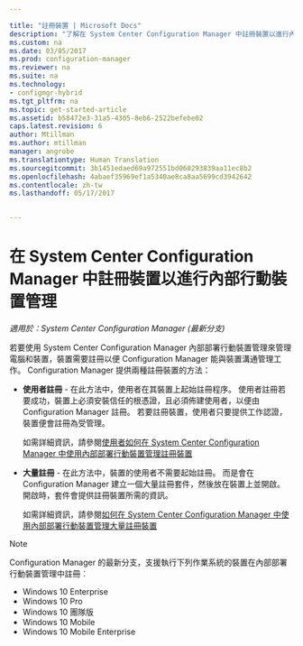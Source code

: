 ```yaml
---

title: "註冊裝置 | Microsoft Docs"
description: "了解在 System Center Configuration Manager 中註冊裝置以進行內部行動裝置管理的方法。"
ms.custom: na
ms.date: 03/05/2017
ms.prod: configuration-manager
ms.reviewer: na
ms.suite: na
ms.technology:
- configmgr-hybrid
ms.tgt_pltfrm: na
ms.topic: get-started-article
ms.assetid: b58472e3-31a5-4305-8eb6-2522befebe02
caps.latest.revision: 6
author: Mtillman
ms.author: mtillman
manager: angrobe
ms.translationtype: Human Translation
ms.sourcegitcommit: 3b1451edaed69a972551bd060293839aa11ec8b2
ms.openlocfilehash: 4abaef35969ef1a5340ae8ca8aa5699cd3942642
ms.contentlocale: zh-tw
ms.lasthandoff: 05/17/2017


---
```

# <a name="enroll-devices-for-on-premises-mobile-device-management-in-system-center-configuration-manager"></a>在 System Center Configuration Manager 中註冊裝置以進行內部行動裝置管理

*適用於：System Center Configuration Manager (最新分支)*

若要使用 System Center Configuration Manager 內部部署行動裝置管理來管理電腦和裝置，裝置需要註冊以便 Configuration Manager 能與裝置溝通管理工作。 Configuration Manager 提供兩種註冊裝置的方法：  

-   **使用者註冊** - 在此方法中，使用者在其裝置上起始註冊程序。 使用者註冊若要成功，裝置上必須安裝信任的根憑證，且必須佈建使用者，以便由 Configuration Manager 註冊。  若要註冊裝置，使用者只要提供工作認證，裝置便會註冊為受管理。  

     如需詳細資訊，請參閱[使用者如何在 System Center Configuration Manager 中使用內部部署行動裝置管理註冊裝置](../../mdm/deploy-use/user-enroll-devices-on-premises-mdm.md)  

-   **大量註冊** - 在此方法中，裝置的使用者不需要起始註冊。 而是會在 Configuration Manager 建立一個大量註冊套件，然後放在裝置上並開啟。 開啟時，套件會提供註冊裝置所需的資訊。  

     如需詳細資訊，請參閱[如何在 System Center Configuration Manager 中使用內部部署行動裝置管理大量註冊裝置](../../mdm/deploy-use/bulk-enroll-devices-on-premises-mdm.md)  

 > [!NOTE]  
>  Configuration Manager 的最新分支，支援執行下列作業系統的裝置在內部部署行動裝置管理中註冊︰  
>   
>  -   Windows 10 Enterprise  
> -   Windows 10 Pro  
> -   Windows 10 團隊版 
> -   Windows 10 Mobile  
> -   Windows 10 Mobile Enterprise   

